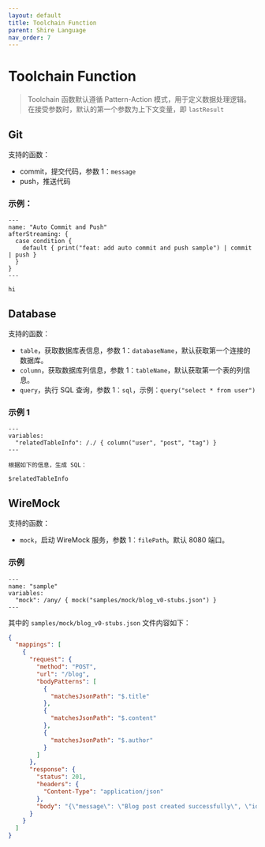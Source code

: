 ```yaml
---
layout: default
title: Toolchain Function
parent: Shire Language
nav_order: 7
---
```


# Toolchain Function

> Toolchain 函数默认遵循 Pattern-Action 模式，用于定义数据处理逻辑。在接受参数时，默认的第一个参数为上下文变量，即
`lastResult`

## Git

支持的函数：

- commit，提交代码，参数 1：`message`
- push，推送代码

### 示例：

```shire
---
name: "Auto Commit and Push"
afterStreaming: {
  case condition {
    default { print("feat: add auto commit and push sample") | commit | push }
  }
}
---

hi
```

## Database

支持的函数：

- `table`，获取数据库表信息，参数 1：`databaseName`，默认获取第一个连接的数据库。
- `column`，获取数据库列信息，参数 1：`tableName`，默认获取第一个表的列信息。
- `query`，执行 SQL 查询，参数 1：`sql`，示例：`query("select * from user")`

### 示例 1

```shire
---
variables:
  "relatedTableInfo": /./ { column("user", "post", "tag") }
---

根据如下的信息，生成 SQL：

$relatedTableInfo
```

## WireMock

支持的函数：

- `mock`，启动 WireMock 服务，参数 1：`filePath`。默认 8080 端口。

### 示例

```shire
---
name: "sample"
variables:
  "mock": /any/ { mock("samples/mock/blog_v0-stubs.json") }
---
```

其中的 `samples/mock/blog_v0-stubs.json` 文件内容如下：

```json
{
  "mappings": [
    {
      "request": {
        "method": "POST",
        "url": "/blog",
        "bodyPatterns": [
          {
            "matchesJsonPath": "$.title"
          },
          {
            "matchesJsonPath": "$.content"
          },
          {
            "matchesJsonPath": "$.author"
          }
        ]
      },
      "response": {
        "status": 201,
        "headers": {
          "Content-Type": "application/json"
        },
        "body": "{\"message\": \"Blog post created successfully\", \"id\": 1}"
      }
    }
  ]
}
```
